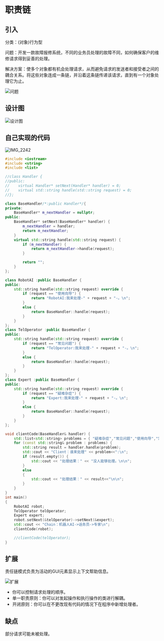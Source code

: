 # 职责链

## 引入

分类：(对象)行为型

问题：开发一款故障报修系统，不同的业务员处理的故障不同，如何确保客户的维修请求得到妥善的处理。

解决方案：使多个对象都有机会处理请求，从而避免请求的发送者和接受者之间的耦合关系。将这些对象连成一条链，并沿着这条链传递该请求，直到有一个对象处理它为止。

![问题](ChainOfResponsibility.assets/问题.png) 

## 设计图

![设计图](ChainOfResponsibility.assets/设计图.png) 

## 自己实现的代码

![IMG_2242](ChainOfResponsibility.assets/IMG_2242.jpg) 

```c++
#include <iostream>
#include <string>
#include <list>

//class Handler {
//public:
//    virtual Handler* setNext(Handler* handler) = 0;
//    virtual std::string handle(std::string request) = 0;
//};

class BaseHandler/*:public Handler*/{
private:
    BaseHandler* m_nextHandler = nullptr;
public:
    BaseHandler* setNext(BaseHandler* handler) {
        m_nextHandler = handler;
        return m_nextHandler;
    }
    virtual std::string handle(std::string request) {
        if (m_nextHandler) {
            return m_nextHandler->handle(request);
        }

        return "";
    }
};

class RobotAI :public BaseHandler {
public:
    std::string handle(std::string request) override {
        if (request == "使用向导") {
            return "RobotAI:我来处理-" + request + "-。\n";
        }
        else {
            return BaseHandler::handle(request);
        }
    }
};
class TelOperator :public BaseHandler {
public:
    std::string handle(std::string request) override {
        if (request == "常见问题") {
            return "TelOperator:我来处理-" + request + "-。\n";
        }
        else {
            return BaseHandler::handle(request);
        }
    }
};
class Expert :public BaseHandler {
public:
    std::string handle(std::string request) override {
        if (request == "疑难杂症") {
            return "Expert:我来处理-" + request + "-。\n";
        }
        else {
            return BaseHandler::handle(request);
        }
    }
};

void clientCode(BaseHandler& handler) {
    std::list<std::string> problems = { "疑难杂症","常见问题","使用向导","常见问题","扯淡的问题" };
    for (const std::string& problem : problems) {
        std::string result = handler.handle(problem);
        std::cout << "Client：谁来处理" << problem<<":\n";
        if (result.empty()) {
            std::cout << "处理结果：" << "没人能够处理。\n\n";
        }
        else
        {
            std::cout << "处理结果：" << result<<"\n\n";
        }
    }
}
int main()
{
    RobotAI robot;
    TelOperator telOperator;
    Expert expert;
    robot.setNext(&telOperator)->setNext(&expert);
    std::cout << "Chain：机器人AI->话务员->专家\n";
    clientCode(robot);

    //clientCode(telOperator);
}
```

## 扩展

责任链模式负责为活动的GUI元素显示上下文帮助信息。

![扩展](ChainOfResponsibility.assets/扩展.png) 

+ 你可以控制请求处理的顺序。
+ 单一职责原则：你可以对发起操作和执行操作的类进行解耦。
+ 开闭原则：你可以在不更改现有代码的情况下在程序中新增处理者。

## 缺点

部分请求可能未被处理。

